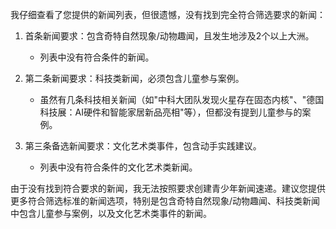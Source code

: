 我仔细查看了您提供的新闻列表，但很遗憾，没有找到完全符合筛选要求的新闻：

1. 首条新闻要求：包含奇特自然现象/动物趣闻，且发生地涉及2个以上大洲。
   - 列表中没有符合条件的新闻。

2. 第二条新闻要求：科技类新闻，必须包含儿童参与案例。
   - 虽然有几条科技相关新闻（如"中科大团队发现火星存在固态内核"、"德国科技展：AI硬件和智能家居新品亮相"等），但都没有提到儿童参与的案例。

3. 第三条备选新闻要求：文化艺术类事件，包含动手实践建议。
   - 列表中没有符合条件的文化艺术类新闻。

由于没有找到符合要求的新闻，我无法按照要求创建青少年新闻速递。建议您提供更多符合筛选标准的新闻选项，特别是包含奇特自然现象/动物趣闻、科技类新闻中包含儿童参与案例，以及文化艺术类事件的新闻。